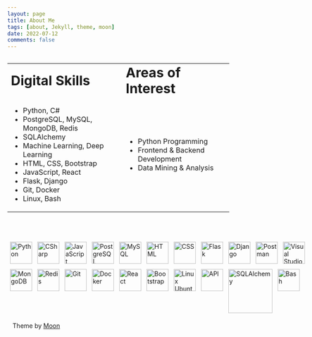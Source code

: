 ```yaml
---
layout: page
title: About Me
tags: [about, Jekyll, theme, moon]
date: 2022-07-12
comments: false
---
```

<div style="display:grid;">
<table border="0" style="margin-left:auto; margin-right:auto; width:100%; height:100%">
 <tr>
    <td><b style="font-size:30px">Digital Skills</b></td>
    <td><b style="font-size:30px">Areas of Interest</b></td>
 </tr>
 <tr>
     <td>
        <ul>
            <li>Python, C#</li>
            <li>PostgreSQL, MySQL, MongoDB, Redis</li>
            <li>SQLAlchemy</li>
            <li>Machine Learning, Deep Learning</li>
            <li>HTML, CSS, Bootstrap</li>
            <li>JavaScript, React</li>
            <li>Flask, Django</li>
            <li>Git, Docker</li>
            <li>Linux, Bash</li>
        </ul>
     </td>
     <td>
        <ul>
            <li>Python Programming</li>
            <li>Frontend & Backend Development</li>
            <li>Data Mining & Analysis</li>
        </ul>
     </td>

 </tr>
</table>
</div>

&nbsp;&nbsp;
<div style="display: flex;">

<p style="margin:6px;">
    <img src="https://cdn-icons-png.flaticon.com/512/5968/5968350.png" width="50px" alt="Python" title="Python">
</p>

<p style="margin:6px;">
    <img src="https://cdn-icons-png.flaticon.com/512/6132/6132221.png" width="50px" alt="CSharp" title="CSharp">
</p>

<p style="margin:6px;">
    <img src="https://cdn-icons-png.flaticon.com/512/5968/5968292.png" width="50px" alt="JavaScript" title="JavaScript">
</p>

<p style="margin:6px;">
    <img src="https://cdn-icons-png.flaticon.com/512/5968/5968342.png" width="50px" alt="PostgreSQL" title="PostgreSQL">
</p>

<p style="margin:6px;">
    <img src="https://cdn-icons-png.flaticon.com/512/5968/5968313.png" width="50px" alt="MySQL" title="MySQL">
</p>

<p style="margin:6px;">
    <img src="https://cdn-icons-png.flaticon.com/512/5968/5968267.png" width="50px" alt="HTML" title="HTML">
</p>

<p style="margin:6px;">
    <img src="https://cdn-icons-png.flaticon.com/512/5968/5968242.png" width="50px" alt="CSS" title="CSS">
</p>

<p style="margin:6px;">
    <img src="https://newscrewdriver.files.wordpress.com/2018/02/flask.png" width="50px" alt="Flask" title="Flask">
</p>

<p style="margin:6px;">
    <img src="https://icon-library.com/images/django-icon/django-icon-0.jpg" width="50px" alt="Django" title="Django">
</p>

<p style="margin:6px;">
    <img src="https://user-images.githubusercontent.com/7853266/44114706-9c72dd08-9fd1-11e8-8d9d-6d9d651c75ad.png" width="50px" alt="Postman" title="Postman">
</p>

<p style="margin:6px;">
    <img src="https://cdn.icon-icons.com/icons2/2107/PNG/512/file_type_vscode_icon_130084.png" width="50px" alt="Visual Studio Code" title="Visual Studio Code">
</p>

</div>
<div style="display: flex;">
<p style="margin:6px;">
    <img src="https://img.icons8.com/color/480/mongodb.png" width="50px" alt="MongoDB" title="MongoDB">
</p>

<p style="margin:6px;">
    <img src="https://cdn4.iconfinder.com/data/icons/redis-2/1451/Untitled-2-512.png" width="50px" alt="Redis" title="Redis">
</p>

<p style="margin:6px;">
    <img src="https://iconape.com/wp-content/png_logo_vector/git-icon.png" width="50px" alt="Git" title="Git">
</p>

<p style="margin:6px;">
    <img src="https://cdn-icons-png.flaticon.com/512/5969/5969059.png" width="50px" alt="Docker" title="Docker">
</p>

<p style="margin:6px;">
    <img src="http://ibthemespro.com/docs/beny/img/side-nav/cmm4.png" width="50px" alt="React" title="React">
</p>

<p style="margin:6px;">
    <img src="https://cdn-icons-png.flaticon.com/512/5968/5968672.png" width="50px" alt="Bootstrap" title="Bootstrap">
</p>

<p style="margin:6px;">
    <img src="https://cdn-icons-png.flaticon.com/512/888/888879.png" width="50px" alt="Linux Ubuntu" title="Linux Ubuntu">
</p>

<p style="margin:6px;">
    <img src="https://desnar.com/static/images/prog_lang/rest.png" width="50px" alt="API" title="API">
</p>

<p style="margin:6px;">
    <img src="https://flask-sqlalchemy.palletsprojects.com/en/2.x/_static/flask-sqlalchemy-logo.png" width="100px" alt="SQLAlchemy" title="SQLAlchemy">
</p>

<p style="margin:6px;">
    <img src="https://cdn.icon-icons.com/icons2/2699/PNG/512/gnu_bash_logo_icon_170079.png" width="50px" alt="Bash" title="Bash">
</p>

</div>

&nbsp;&nbsp;
Theme by [Moon](https://taylantatli.github.io/Moon/moon-theme/)
